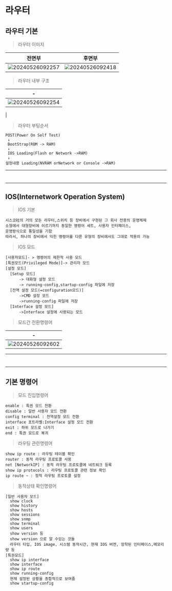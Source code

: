 # 라우터 

라우터 기본
---

> 라우터 이미지<br>

|전면부|후면부|
|-|-|
|![20240526092257](https://github.com/MY-ALL-LECTURE/CCNA/assets/84259104/015cdc4b-58b7-4d4d-8b92-a5448f5ae320)|![20240526092418](https://github.com/MY-ALL-LECTURE/CCNA/assets/84259104/a4eb6968-da69-429d-aae5-0efddf800129)



> 라우터 내부 구조<br>

|-|
|-|
|![20240526092254](https://github.com/MY-ALL-LECTURE/CCNA/assets/84259104/1a0b833e-1fe7-476a-9e67-7c4e7bf4f9d7)
|

> 라우터 부팅순서<br>
```
POST(Power On Self Test)
 ↓
 BootStrap(ROM -> RAM)
 ↓
 IOS Loading(Flash or Network ->RAM)
 ↓
설정내용 Loading(NVRAM orNetwork or Console ->RAM)
```


---
#
---
IOS(Internetwork Operation System)
---
> IOS 기본<br>
```
시스코社의 거의 모든 라우터,스위치 등 장비에서 구현된 그 회사 전용의 운영체제
소형에서 대형장비에 이르기까지 동일한 명령어 세트, 사용자 인터페이스, 
운영방식으로 통일성을 기함
따라서, 하나의 장비에서 익힌 명령어를 다른 유형의 장비에서도 그대로 적용이 가능
```

> IOS 모드<br>

```
[사용자모드]- > 명령어의 제한적 사용 모드
[특권모드(Privileged Mode)]-> 관리자 모드
[설정 모드]
  [Setup 모드]
      -> 대화형 설정 모드
      -> running-config,startup-config 파일에 저장
  [전역 설정 모드(=configuration모드)]
      ->CMD 설정 모드
      ->running-config 파일에 저장
  [Interface 설정 모드]
      ->Interface 설정에 사용되는 모드
```

> 모드간 전환명령어<br>

|-|
|-|
|![20240526092602](https://github.com/MY-ALL-LECTURE/CCNA/assets/84259104/1ccf34aa-76d9-4f1c-a158-9b5ea0edaccd)|

---
#
---

기본 명령어
---
> 모드 진입명령어<br>

```
enable : 특권 모드 전환
disable : 일반 사용자 모드 전환
config terminal : 전역설정 모드 전환
interface 포트라벨:Interface 설정 모드 전환
exit : 하위 모드로 나가기
end : 특권 모드로 복귀
```

> 라우팅 관련명령어<br>

```
show ip route : 라우팅 테이블 확인
router : 동적 라우팅 프로토콜 사용
net [NetworkIP] : 동적 라우팅 프로토콜에 네트워크 등록
show ip protocols : 라우팅 프로토콜 관련 정보 확인
ip route ~ : 정적 라우팅 프로토콜 설정 
```

> 동작상태 확인명령어<br>
```
[일반 사용자 모드]
  show clock 
  show history 
  show hosts 
  show sessions 
  show snmp 
  show terminal 
  show users 
  show version 등
  show version 으로 알 수있는 것들
  라우터 타입, IOS image, 시스템 동작시간, 현재 IOS 버젼, 장착된 인터페이스,메모리량 등
[특권모드]
  show ip interface
  show interface 
  show ip route 
  show running-config
  현재 설정된 상황을 종합적으로 보여줌
  show startup-config
```

